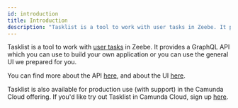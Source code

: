 ```yaml
---
id: introduction
title: Introduction
description: "Tasklist is a tool to work with user tasks in Zeebe. It provides a GraphQL API you can use to build your own application or use the UI we prepared for you."
---
```


Tasklist is a tool to work with [user tasks](/reference/bpmn-processes/user-tasks/user-tasks.md) in Zeebe. It provides a GraphQL API which you can use to build your own application or you can use the general UI we prepared for you.

You can find more about the API [here](../userguide/api/overview), and about the UI [here](../userguide/user-interface/overview).

Tasklist is also available for production use (with support) in the Camunda Cloud offering. If you'd like try out Tasklist in Camunda Cloud, sign up [here](https://accounts.cloud.camunda.io/signup).
